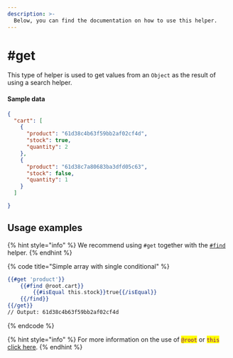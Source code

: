 ```yaml
---
description: >-
  Below, you can find the documentation on how to use this helper.
---
```


# #get

This type of helper is used to get values from an `Object` as the result of using a search helper.

#### Sample data

```json
{
  "cart": [
    {
      "product": "61d38c4b63f59bb2af02cf4d",
      "stock": true,
      "quantity": 2
    },
    {
      "product": "61d38c7a80683ba3dfd05c63",
      "stock": false,
      "quantity": 1
    }
  ]

}
```

## Usage examples

{% hint style="info" %}
We recommend using `#get` together with the [`#find`](find.md) helper.
{% endhint %}

{% code title="Simple array with single conditional" %}
```handlebars
{{#get 'product'}}
    {{#find @root.cart}}
        {{#isEqual this.stock}}true{{/isEqual}}
    {{/find}}
{{/get}}
// Output: 61d38c4b63f59bb2af02cf4d
```
{% endcode %}

{% hint style="info" %}
For more information on the use of <mark style="color:purple;">`@root`</mark> or <mark style="color:purple;">`this`</mark> [click here](../sintaxis.md#contents-of-a-helper).
{% endhint %}